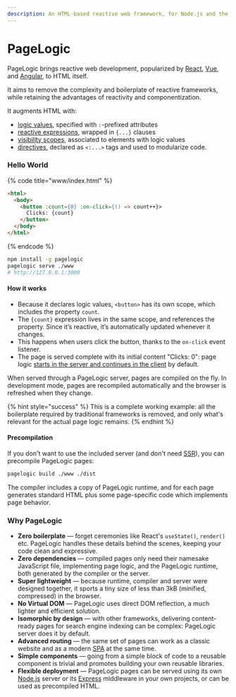 ```yaml
---
description: An HTML-based reactive web framework, for Node.js and the browser.
---
```


# PageLogic

PageLogic brings reactive web development, popularized by [React](https://react.dev/), [Vue](https://vuejs.org/), and [Angular](https://angular.io/), to HTML itself.

It aims to remove the complexity and boilerplate of reactive frameworks, while retaining the advantages of reactivity and componentization.

It augments HTML with:

* [logic values](concepts/html-extensions.md#logic-values), specified with `:`-prefixed attributes
* [reactive expressions](concepts/html-extensions.md#reactive-expressions), wrapped in `{...}` clauses
* [visibility scopes](concepts/html-extensions.md#visibility-scopes), associated to elements with logic values
* [directives](concepts/html-extensions.md#directives), declared as `<:...>` tags and used to modularize code.

### Hello World

{% code title="www/index.html" %}
```html
<html>
  <body>
    <button :count={0} :on-click={() => count++}>
      Clicks: {count}
    </button>
  </body>
</html>
```
{% endcode %}

```bash
npm install -g pagelogic
pagelogic serve ./www
# http://127.0.0.1:3000
```

#### How it works

* Because it declares logic values, `<button>` has its own scope, which includes the property `count`.
* The `{count}` expression lives in the same scope, and references the property. Since it’s reactive, it’s automatically updated whenever it changes.
* This happens when users click the button, thanks to the `on-click` event listener.
* The page is served complete with its initial content "Clicks: 0": page logic [starts in the server and continues in the client](concepts/isomorphism-and-ssr.md) by default.

When served through a PageLogic server, pages are compiled on the fly. In development mode, pages are recompiled automatically and the browser is refreshed when they change.

{% hint style="success" %}
This is a complete working example: all the boilerplate required by traditional frameworks is removed, and only what's relevant for the actual page logic remains.
{% endhint %}

#### Precompilation

If you don't want to use the included server (and don't need [SSR](concepts/isomorphism-and-ssr.md)), you can precompile PageLogic pages:

```bash
pagelogic build ./www ./dist
```

The compiler includes a copy of PageLogic runtime, and for each page generates standard HTML plus some page-specific code which implements page behavior.

### Why PageLogic

* **Zero boilerplate** — forget ceremonies like React's `useState()`, `render()` etc. PageLogic handles these details behind the scenes, keeping your code clean and expressive.
* **Zero dependencies** — compiled pages only need their namesake JavaScript file, implementing page logic, and the PageLogic runtime, both generated by the compiler or the server.
* **Super lightweight** — because runtime, compiler and server were designed together, it sports a tiny size of less than 3kB (minified, compressed) in the browser.
* **No Virtual DOM** — PageLogic uses direct DOM reflection, a much lighter and efficient solution.
* **Isomorphic by design** — with other frameworks, delivering content-ready pages for search engine indexing can be complex: PageLogic server does it by default.
* **Advanced routing** — the same set of pages can work as a classic website and as a modern [SPA](https://en.wikipedia.org/wiki/Single-page\_application) at the same time.
* **Simple components** — going from a simple block of code to a reusable component is trivial and promotes building your own reusable libraries.
* **Flexible deployment** — PageLogic pages can be served using its own [Node.js](https://nodejs.org/) server or its [Express](https://expressjs.com/) middleware in your own projects, or can be used as precompiled HTML.
